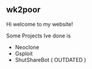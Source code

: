 ## wk2poor

Hi welcome to my website!

Some Projects Ive done is 

- Neoclone
- Gsploit
- ShutShareBot ( OUTDATED ) 
